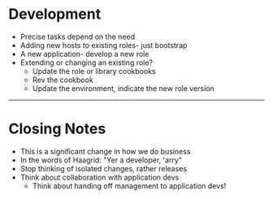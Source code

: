 # Development

  - Precise tasks depend on the need
  - Adding new hosts to existing roles- just bootstrap
  - A new application- develop a new role
  - Extending or changing an existing role?
    - Update the role or library cookbooks
    - Rev the cookbook
    - Update the environment, indicate the new role version

---

# Closing Notes

  - This is a significant change in how we do business
  - In the words of Haagrid: "Yer a developer, 'arry"
  - Stop thinking of isolated changes, rather releases
  - Think about collaboration with application devs
    - Think about handing off management to application devs!


